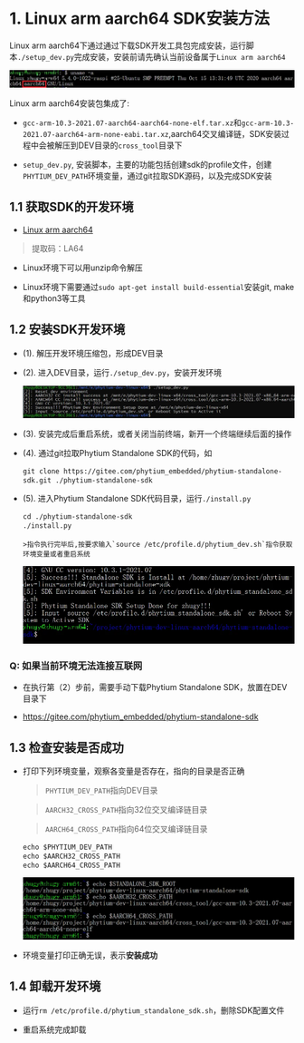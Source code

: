 # 1. Linux arm aarch64 SDK安装方法

Linux arm aarch64下通过通过下载SDK开发工具包完成安装，运行脚本`./setup_dev.py`完成安装，安装前请先确认当前设备属于`Linux arm aarch64`

![linux-aarch64](../../fig/is_aarch64.png)

Linux arm aarch64安装包集成了:
- `gcc-arm-10.3-2021.07-aarch64-aarch64-none-elf.tar.xz`和`gcc-arm-10.3-2021.07-aarch64-arm-none-eabi.tar.xz`,aarch64交叉编译链，SDK安装过程中会被解压到DEV目录的`cross_tool`目录下
  
- `setup_dev.py`, 安装脚本，主要的功能包括创建sdk的profile文件，创建`PHYTIUM_DEV_PATH`环境变量，通过git拉取SDK源码，以及完成SDK安装


## 1.1 获取SDK的开发环境

- [Linux arm aarch64](https://pan.baidu.com/s/1lQC4n8wRDSLAMTXvzPn98g)
>提取码：LA64

- Linux环境下可以用unzip命令解压

- Linux环境下需要通过`sudo apt-get install build-essential`安装git, make和python3等工具

## 1.2 安装SDK开发环境

- (1). 解压开发环境压缩包，形成DEV目录

- (2). 进入DEV目录，运行`./setup_dev.py`，安装开发环境

    ![安装开发环境](../../fig/setup_aarch64_dev.png)

- (3). 安装完成后重启系统，或者关闭当前终端，新开一个终端继续后面的操作

- (4). 通过git拉取Phytium Standalone SDK的代码，如
  
    ```
    git clone https://gitee.com/phytium_embedded/phytium-standalone-sdk.git ./phytium-standalone-sdk
    ```

- (5). 进入Phytium Standalone SDK代码目录，运行`./install.py`

    ```
    cd ./phytium-standalone-sdk
    ./install.py
    
    >指令执行完毕后,按要求输入`source /etc/profile.d/phytium_dev.sh`指令获取环境变量或者重启系统
    ```

    ![输入图片说明](../../fig/install_for_aarch64.png)

### Q: 如果当前环境无法连接互联网

- 在执行第（2）步前，需要手动下载Phytium Standalone SDK，放置在DEV目录下

- https://gitee.com/phytium_embedded/phytium-standalone-sdk

## 1.3 检查安装是否成功

- 打印下列环境变量，观察各变量是否存在，指向的目录是否正确
    >`PHYTIUM_DEV_PATH`指向DEV目录

    >`AARCH32_CROSS_PATH`指向32位交叉编译链目录

    >`AARCH64_CROSS_PATH`指向64位交叉编译链目录

    ```
    echo $PHYTIUM_DEV_PATH 
    echo $AARCH32_CROSS_PATH 
    echo $AARCH64_CROSS_PATH 
    ```

    ![检查环境变量](../../fig/check_env_for_aarch64.png)

- 环境变量打印正确无误，表示**安装成功**
## 1.4 卸载开发环境


- 运行`rm /etc/profile.d/phytium_standalone_sdk.sh`，删除SDK配置文件

- 重启系统完成卸载